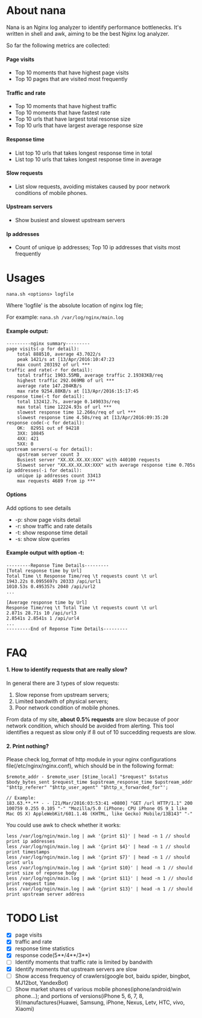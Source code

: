 # About nana
Nana is an Nginx log analyzer to identify performance bottlenecks. It's written in shell and awk, aiming to be the best Nginx log analyzer.

So far the following metrics are collected:

#### Page visits
- Top 10 moments that have highest page visits
- Top 10 pages that are visited most frequently

#### Traffic and rate
- Top 10 moments that have highest traffic
- Top 10 moments that have fastest rate
- Top 10 urls that have largest total resonse size
- Top 10 urls that have largest average response size

#### Response time
- List top 10 urls that takes longest response time in total
- List top 10 urls that takes longest response time in average

#### Slow requests
- List slow requests, avoiding mistakes caused by poor network conditions of mobile phones.

#### Upstream servers
- Show busiest and slowest upstream servers

#### Ip addresses
- Count of unique ip addresses; Top 10 ip addresses that visits most frequently




# Usages
`nana.sh <options> logfile`

Where 'logfile' is the absolute location of nginx log file;

For example: 
`nana.sh /var/log/nginx/main.log`

#### Example output: 

    ---------nginx summary---------  
    page visits(-p for detail):
        total 888510, average 43.7022/s  
        peak 1421/s at [13/Apr/2016:10:47:23  
        max count 203192 of url ***  
    traffic and rate(-r for detail):  
        total traffic 1903.55MB, average traffic 2.19383KB/req  
        highest traffic 292.069MB of url ***  
        average rate 147.204KB/s  
        max rate 9254.88KB/s at [13/Apr/2016:15:17:45  
    response time(-t for detail):  
        total 132412.7s, average 0.149033s/req  
        max total time 12224.93s of url ***  
        slowest response time 12.266s/req of url ***  
        slowest response time 4.50s/req at [13/Apr/2016:09:35:20  
    response code(-c for detail):
        OK:  82951 out of 94218
        3XX: 10845
        4XX: 421
        5XX: 0
    upstream servers(-u for detail):
        upstream server count 3
        Busiest server "XX.XX.XX.XX:XXX" with 440100 requests
        Slowest server "XX.XX.XX.XX:XXX" with average response time 0.705s
    ip addresses(-i for detail):  
        unique ip addresses count 33413  
        max requests 4689 from ip ***

#### Options
Add options to see details
* -p: show page visits detail
* -r: show traffic and rate details
* -t: show response time detail
* -s: show slow queries

#### Example output with option -t: 

    ---------Reponse Time Details---------
    [Total response time by Url]
    Total Time \t Response Time/req \t requests count \t url
    1943.22s 0.0955697s 20333 /api/url1
    1010.53s 0.495357s 2040 /api/url2
    ...

    [Average response time by Url]
    Response Time/req \t Total Time \t requests count \t url
    2.871s 28.71s 10 /api/url3
    2.8541s 2.8541s 1 /api/url4
    ...
    ---------End of Reponse Time Details---------

# FAQ
#### 1. How to identify requests that are really slow?
In general there are 3 types of slow requests:
1. Slow reponse from upstream servers;
2. Limited bandwith of physical servers;
3. Poor network condition of mobile phones.

From data of my site, **about 0.5% requests** are slow because of poor network condition, which should be avoided from alerting. This tool identifies a request as slow only if 8 out of 10 succedding requests are slow.

#### 2. Print nothing?
Please check log_format of http module in your nginx configurations file(/etc/nginx/nginx.conf), which should be in the following format:

    $remote_addr - $remote_user [$time_local] "$request" $status  $body_bytes_sent $request_time $upstream_response_time $upstream_addr "$http_referer" "$http_user_agent" "$http_x_forwarded_for"';

    // Example: 
    183.63.**.** - - [21/Mar/2016:03:53:41 +0800] "GET /url HTTP/1.1" 200 100759 0.255 0.105 "-" "Mozilla/5.0 (iPhone; CPU iPhone OS 9_1 like Mac OS X) AppleWebKit/601.1.46 (KHTML, like Gecko) Mobile/13B143" "-"

You could use awk to check whether it works:

    less /var/log/ngin/main.log | awk '{print $1}' | head -n 1 // should print ip addresses  
    less /var/log/ngin/main.log | awk '{print $4}' | head -n 1 // should print timestamps  
    less /var/log/ngin/main.log | awk '{print $7}' | head -n 1 // should print urls  
    less /var/log/ngin/main.log | awk '{print $10}' | head -n 1 // should print size of reponse body  
    less /var/log/ngin/main.log | awk '{print $11}' | head -n 1 // should print request time  
    less /var/log/ngin/main.log | awk '{print $13}' | head -n 1 // should print upstream server address


# TODO List
- [x] page visits
- [x] traffic and rate
- [x] response time statistics
- [x] response code(5**/4**/3**)
- [ ] Identify moments that traffic rate is limited by bandwith
- [x] Identify moments that upstream servers are slow
- [ ] Show access frequency of crawlers(google bot, baidu spider, bingbot, MJ12bot, YandexBot)
- [ ] Show market shares of various mobile phones(iphone/android/win phone...); and portions of versions(iPhone 5, 6, 7, 8, 9)/manufactures(Huawei, Samsung, iPhone, Nexus, Letv, HTC, vivo, Xiaomi)
